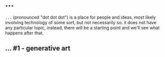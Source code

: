 # ...

`...` (pronounced "dot dot dot") is a place for people and ideas, most likely involving technology of some sort, but not necessarily so. it does not have any particular topic, instead, there will be a starting point and we'll see what happens after that.

## ... #1 - generative art